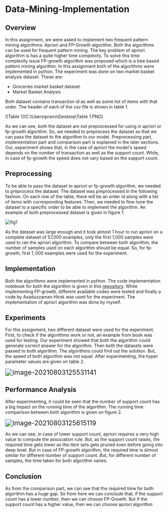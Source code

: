 # Data-Mining-Implementation
## Overview

In this assignment, we were asked to implement two frequent pattern mining algorithms: Apriori and FP-Growth algorithm. Both the algorithms can be used for frequent pattern mining. The key problem of apriori algorithm is has a quite higher time complexity. To solve this time complexity issue FP-growth algorithm was proposed which is a tree based pattern mining algorithm. In this assignment both of the algorithms were implemented in python. The experiment was done on two market basket analysis dataset. These are:

* Groceries market basket dataset.
* Market Basket Analysis

Both dataset contains transaction id as well as some list of items with that order. The header of each of the csv file is shown in table 1. 

![Table 1](C:\Users\prano\Desktop\Table 1.PNG)

As we can see, both the dataset are not preprocessed for using in apriori or fp-growth algorithm. So, we needed to preprocess the dataset so that we can pass the dataset to the algorithm to our model. Preprocessing part, implementation part and comparison part is explained in the later sections. Our, experiment shows that, in the case of apriori the model's speed depends on the number of transaction as well as the support count. While, in case of fp-growth the speed does not vary based on the support count. 



## Preprocessing

To be able to pass the dataset to apriori or fp-growth algorithm, we needed to preprocess the dataset. The dataset was preprocessed in the following fashion. On each row of the table, there will be an order id along with a list of items with corresponding features. Then, we needed to fine-tune the dataset to a specific order to be able to implement the algorithm. An example of both preprocessed dataset is given in figure 1.



![fig1](C:\Users\prano\Desktop\fig1.PNG)



As the dataset was large enough and it took almost 1 hour to run apriori on a complete dataset of 57,000 examples, only the first 1,000 samples were used to ran the apriori algorithm. To compare between both algorithm, the number of samples used on each algorithm should be equal. So, for fp-growth, first $1,000$ examples were used for the experiment.



## Implementation

Both the algorithms were implemented in python. The code implementation notebook for both the algorithm is given in this [repository](https://github.com/Raian-Rahman/Data-Mining-Implementation). While implementing FP-growth, different available codes were tested and finally a code by Asaduzzaman Hirok was used for the experiment. The implementation of apriori algorithm was done by myself.

## Experiments

For this assignment, two different dataset were used for the experiment. First, to check if the algorithms work or not, an example from book was used for testing. Our experiment showed that both the algorithm could generate correct answer for the algorithm. Then both the datasets were passed to both algorithm. The algorithms could find out the solution. But, the speed of both algorithm was not equal. After experimenting, the hyper parameter values are given on table 2. 

<img src="C:\Users\prano\AppData\Roaming\Typora\typora-user-images\image-20210803125531141.png" alt="image-20210803125531141" style="zoom:150%;" />



## Performance Analysis

After experimenting, it could be seen that the number of support count has a big impact on the running time of the algorithm.  The running time comparison between both algorithm is given on figure 2.

<img src="C:\Users\prano\AppData\Roaming\Typora\typora-user-images\image-20210803125615119.png" alt="image-20210803125615119" style="zoom:150%;" />



As we can see, in case of lower support count, apriori requires a very high value to  compute  the  association  rule.   But,  as  the  support  count  raises,  the  required time gets lower as the item sets gets pruned even before going into deep level.  But in  case  of  FP-growth  algorithm,  the  required  time  is  almost  similar  for  different number of support count.  But, for different number of samples, the time taken for both algorithm varies.

## Conclusion

As from the comparison part, we can see that the required time for both algorithm has a huge gap.  So from here we can conclude that, if the support count has a lower number,  then  we  can  choose  FP-Growth.   But  if  the  support  count  has  a  higher value, then we can choose apriori algorithm
